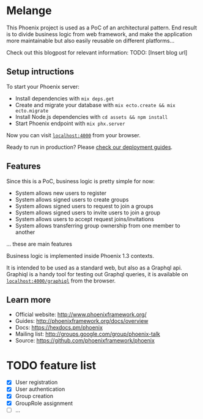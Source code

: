 # Melange

This Phoenix project is used as a PoC of an architectural pattern.
End result is to divide business logic from web framework, and make the
application more maintainable but also easily reusable on different platforms...

Check out this blogpost for relevant information:
TODO: [Insert blog url]

## Setup intructions

To start your Phoenix server:

  * Install dependencies with `mix deps.get`
  * Create and migrate your database with `mix ecto.create && mix ecto.migrate`
  * Install Node.js dependencies with `cd assets && npm install`
  * Start Phoenix endpoint with `mix phx.server`

Now you can visit [`localhost:4000`](http://localhost:4000) from your browser.

Ready to run in production? Please [check our deployment guides](http://www.phoenixframework.org/docs/deployment).

## Features

Since this is a PoC, business logic is pretty simple for now:
  * System allows new users to register
  * System allows signed users to create groups
  * System allows signed users to request to join a groups
  * System allows signed users to invite users to join a group
  * System allows users to accept request joins/invitations
  * System allows transferring group ownership from one member to another

... these are main features

Business logic is implemented inside Phoenix 1.3 contexts.

It is intended to be used as a standard web, but also as a Graphql api.
Graphiql is a handy tool for testing out Graphql queries, it is available
on [`localhost:4000/graphiql`](http://localhost:4000/graphiql) from the browser.

## Learn more

  * Official website: http://www.phoenixframework.org/
  * Guides: http://phoenixframework.org/docs/overview
  * Docs: https://hexdocs.pm/phoenix
  * Mailing list: http://groups.google.com/group/phoenix-talk
  * Source: https://github.com/phoenixframework/phoenix


# TODO feature list

- [x] User registration
- [x] User authentication
- [x] Group creation
- [x] GroupRole assignment
- [ ] ...

